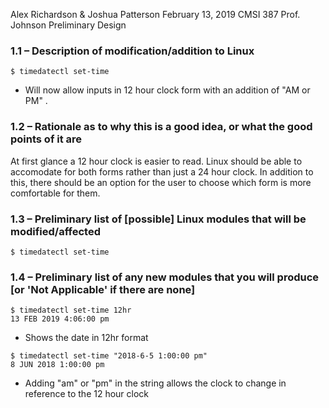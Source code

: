 Alex Richardson & Joshua Patterson
February 13, 2019
CMSI 387
Prof. Johnson
Preliminary Design
### 1.1 – Description of modification/addition to Linux
```
$ timedatectl set-time
 ```
  - Will now allow inputs in 12 hour clock form with an addition of "AM or PM" .
  
### 1.2 – Rationale as to why this is a good idea, or what the good points of it are

At first glance a 12 hour clock is easier to read. Linux should be able to accomodate for both forms rather than just a 24 hour clock. In addition to this, there should be an option for the user to choose which form is more comfortable for them.

### 1.3 – Preliminary list of [possible] Linux modules that will be modified/affected
```
$ timedatectl set-time
```

### 1.4 – Preliminary list of any new modules that you will produce [or 'Not Applicable' if there are none]
```
$ timedatectl set-time 12hr
13 FEB 2019 4:06:00 pm
```
- Shows the date in 12hr format
```
$ timedatectl set-time "2018-6-5 1:00:00 pm"
8 JUN 2018 1:00:00 pm
```
- Adding "am" or "pm" in the string allows the clock to change in reference to the 12 hour clock
